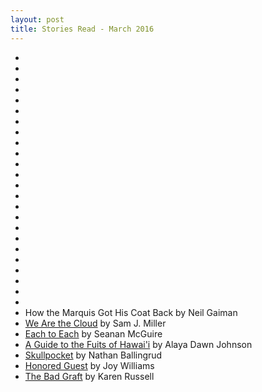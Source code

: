 ```yaml
---
layout: post
title: Stories Read - March 2016
---
```



*
*
*
*
*
*
*
*
*
*
*
*
*
*
*
*
*
*
*
*
*
*
*
*
* How the Marquis Got His Coat Back by Neil Gaiman
* [We Are the Cloud](http://www.lightspeedmagazine.com/fiction/cloud/) by Sam J. Miller
* [Each to Each](http://www.lightspeedmagazine.com/fiction/each-to-each/) by Seanan McGuire
* [A Guide to the Fuits of Hawai'i](http://www.alayadawnjohnson.com/a-guide-to-the-fruits-of-hawaii/) by Alaya Dawn Johnson
* [Skullpocket](http://io9.gizmodo.com/read-skullpocket-one-of-the-years-best-sf-stories-an-1736232974) by Nathan Ballingrud	
* [Honored Guest](http://harpers.org/archive/1994/06/honored-guest/0) by Joy Williams
* [The Bad Graft](http://www.newyorker.com/magazine/2014/06/09/the-bad-graft) by Karen Russell